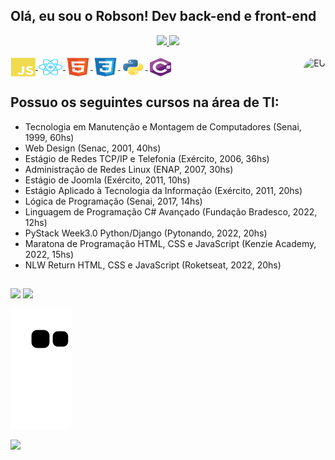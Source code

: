 ## Olá, eu sou o Robson! Dev back-end e front-end
<div align="center">
  <a href="https://github.com/DevAvagliano">
  <img height="180em" src="https://github-readme-stats.vercel.app/api?username=DevAvagliano&show_icons=true&theme=dracula&include_all_commits=true&count_private=true"/>
  <img height="180em" src="https://github-readme-stats.vercel.app/api/top-langs/?username=DevAvagliano&layout=compact&langs_count=7&theme=dracula"/>
</div>

<div style="display: inline_block"><br>
  <img align="center" alt="Java Script" height="30" width="40" src="https://raw.githubusercontent.com/devicons/devicon/master/icons/javascript/javascript-plain.svg">
  <img align="center" alt="React" height="30" width="40" src="https://raw.githubusercontent.com/devicons/devicon/master/icons/react/react-original.svg">
  <img align="center" alt="HTML5" height="30" width="40" src="https://raw.githubusercontent.com/devicons/devicon/master/icons/html5/html5-original.svg">
  <img align="center" alt="CSS3" height="30" width="40" src="https://raw.githubusercontent.com/devicons/devicon/master/icons/css3/css3-original.svg">
  <img align="center" alt="Python" height="30" width="40" src="https://raw.githubusercontent.com/devicons/devicon/master/icons/python/python-original.svg">
  <img align="center" alt="Rafa-Csharp" height="30" width="40" src="https://raw.githubusercontent.com/devicons/devicon/master/icons/csharp/csharp-original.svg">
  <a href="https://www.99freelas.com.br/user/robson-avagliano" target="_blank"><img align="right" alt="EU" height="150" style="border-radius:50px;" src="https://avatars.githubusercontent.com/u/104702340?s=96&v=4"></a>
 
</div>

## Possuo os seguintes cursos na área de TI:
  - Tecnologia em Manutenção e Montagem de Computadores (Senai, 1999, 60hs)
  - Web Design (Senac, 2001, 40hs) 
  - Estágio de Redes TCP/IP e Telefonia (Exército, 2006, 36hs)
  - Administração de Redes Linux (ENAP, 2007, 30hs)
  - Estágio de Joomla (Exército, 2011, 10hs)
  - Estágio Aplicado à Tecnologia da Informação (Exército, 2011, 20hs)
  - Lógica de Programação (Senai, 2017, 14hs)
  - Linguagem de Programação C# Avançado (Fundação Bradesco, 2022, 12hs)
  - PyStack Week3.0 Python/Django (Pytonando, 2022, 20hs)
  - Maratona de Programação HTML, CSS e JavaScript (Kenzie Academy, 2022, 15hs)
  - NLW Return HTML, CSS e JavaScript (Roketseat, 2022, 20hs)
  
  ##
<div>
    <a href = "mailto:robson.avagliano@gmail.com"><img src="https://img.shields.io/badge/-Gmail-%23333?style=for-the-badge&logo=gmail&logoColor=white" target="_blank"></a>
    <a href="https://www.linkedin.com/in/robson-rodrigues-5687a341" target="_blank"><img src="https://img.shields.io/badge/-LinkedIn-%230077B5?style=for-the-badge&logo=linkedin&logoColor=white" target="_blank"></a>
   

  ![Snake animation](https://github.com/rafaballerini/rafaballerini/blob/output/github-contribution-grid-snake.svg)
</div>
  
  ![](https://estruyf-github.azurewebsites.net/api/VisitorHit?user=DevAvagliano&repo=DevAvagliano&countColorcountColor)

